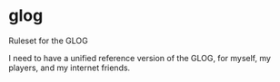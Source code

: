 # glog
Ruleset for the GLOG

I need to have a unified reference version of the GLOG, for myself, my players, and my internet friends.
